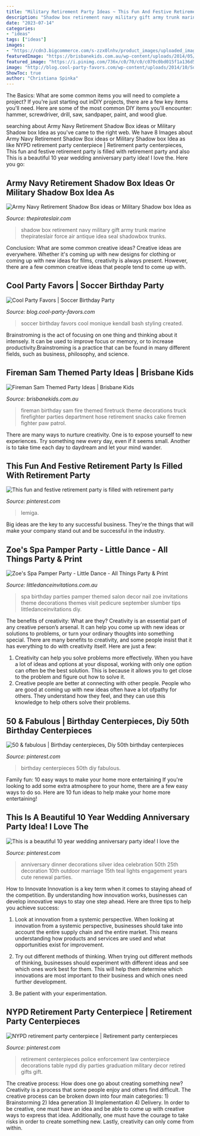```yaml
---
title: "Military Retirement Party Ideas ~ This Fun And Festive Retirement Party Is Filled With Retirement Party"
description: "Shadow box retirement navy military gift army trunk marine thepirateslair force air antique idea seal shadowbox trunks"
date: "2023-07-14"
categories:
- "ideas"
tags: ["ideas"]
images:
- "https://cdn3.bigcommerce.com/s-zzx0lnhv/product_images/uploaded_images/b7e06409-2eff-4090-a9ae-ddf19e80a18b.jpg"
featuredImage: "https://brisbanekids.com.au/wp-content/uploads/2014/05/10ca0b2670bd1d0e1cb363ce74d140591.jpg"
featured_image: "https://i.pinimg.com/736x/c0/70/c0/c070c0bd015f1a136d51e61f478e85f6--birthday-centerpieces-birthday-ideas.jpg"
image: "http://blog.cool-party-favors.com/wp-content/uploads/2014/10/Soccer-Birthday-Party-Ideas1.jpg"
ShowToc: true
author: "Christiana Spinka"
---
```



The Basics: What are some common items you will need to complete a project?
If you're just starting out inDIY projects, there are a few key items you'll need. Here are some of the most common DIY items you'll encounter: hammer, screwdriver, drill, saw, sandpaper, paint, and wood glue.

	

		
searching about Army Navy Retirement Shadow Box ideas or Military Shadow box Idea as you've came to the right web. We have 8 Images about Army Navy Retirement Shadow Box ideas or Military Shadow box Idea as like NYPD retirement party centerpiece | Retirement party centerpieces, This fun and festive retirement party is filled with retirement party and also This is a beautiful 10 year wedding anniversary party idea! I love the. Here you go:
		
    
## Army Navy Retirement Shadow Box Ideas Or Military Shadow Box Idea As

<img loading=lazy src="https://www.thepirateslair.com/images/navy-retirement-shadow-box-ideas/cwoastiles-shadowbox-3a.jpg" onerror="this.onerror=null;this.src='https://tse4.mm.bing.net/th?id=OIP.2yWyQNcNYJZaGdUr5JgUnAHaFj&amp;pid=15.1';" alt="Army Navy Retirement Shadow Box ideas or Military Shadow box Idea as">

_Source: thepirateslair.com_

>shadow box retirement navy military gift army trunk marine thepirateslair force air antique idea seal shadowbox trunks. 

	

Conclusion: What are some common creative ideas?
Creative ideas are everywhere. Whether it's coming up with new designs for clothing or coming up with new ideas for films, creativity is always present. However, there are a few common creative ideas that people tend to come up with.

    
## Cool Party Favors | Soccer Birthday Party

<img loading=lazy src="http://blog.cool-party-favors.com/wp-content/uploads/2014/10/Soccer-Birthday-Party-Ideas1.jpg" onerror="this.onerror=null;this.src='https://tse1.mm.bing.net/th?id=OIP.1xPK0cqQdsZat1ouEkHWAwHaJ7&amp;pid=15.1';" alt="Cool Party Favors | Soccer Birthday Party">

_Source: blog.cool-party-favors.com_

>soccer birthday favors cool monique kendall bash styling created. 

	

Brainstroming is the act of focusing on one thing and thinking about it intensely. It can be used to improve focus or memory, or to increase productivity.Brainstroming is a practice that can be found in many different fields, such as business, philosophy, and science.

    
## Fireman Sam Themed Party Ideas | Brisbane Kids

<img loading=lazy src="https://brisbanekids.com.au/wp-content/uploads/2014/05/10ca0b2670bd1d0e1cb363ce74d140591.jpg" onerror="this.onerror=null;this.src='https://tse1.mm.bing.net/th?id=OIP.JMTeyciLtfvLIVAgNaUdEgHaKW&amp;pid=15.1';" alt="Fireman Sam Themed Party Ideas | Brisbane Kids">

_Source: brisbanekids.com.au_

>fireman birthday sam fire themed firetruck theme decorations truck firefighter parties department hose retirement snacks cake firemen fighter paw patrol. 

	

There are many ways to nurture creativity. One is to expose yourself to new experiences. Try something new every day, even if it seems small. Another is to take time each day to daydream and let your mind wander.

    
## This Fun And Festive Retirement Party Is Filled With Retirement Party

<img loading=lazy src="https://i.pinimg.com/736x/7a/20/b8/7a20b897e52b0057a30fa0d6edf41685.jpg" onerror="this.onerror=null;this.src='https://tse4.mm.bing.net/th?id=OIP.s_A8TKoFltEeteQMJtZr0AHaLH&amp;pid=15.1';" alt="This fun and festive retirement party is filled with retirement party">

_Source: pinterest.com_

>lemiga. 

	

Big ideas are the key to any successful business. They're the things that will make your company stand out and be successful in the industry.

    
## Zoe&#039;s Spa Pamper Party - Little Dance - All Things Party &amp; Print

<img loading=lazy src="https://cdn3.bigcommerce.com/s-zzx0lnhv/product_images/uploaded_images/b7e06409-2eff-4090-a9ae-ddf19e80a18b.jpg" onerror="this.onerror=null;this.src='https://tse1.mm.bing.net/th?id=OIP.cF3oh0RCpVmfNpn_cNrGYwAAAA&amp;pid=15.1';" alt="Zoe&#039;s Spa Pamper Party - Little Dance - All Things Party &amp; Print">

_Source: littledanceinvitations.com.au_

>spa birthday parties pamper themed salon decor nail zoe invitations theme decorations themes visit pedicure september slumber tips littledanceinvitations diy. 

	

The benefits of creativity: What are they?
Creativity is an essential part of any creative person’s arsenal. It can help you come up with new ideas or solutions to problems, or turn your ordinary thoughts into something special. There are many benefits to creativity, and some people insist that it has everything to do with creativity itself. Here are just a few: 
1) Creativity can help you solve problems more effectively. When you have a lot of ideas and options at your disposal, working with only one option can often be the best solution. This is because it allows you to get close to the problem and figure out how to solve it. 
2) Creative people are better at connecting with other people. People who are good at coming up with new ideas often have a lot ofpathy for others. They understand how they feel, and they can use this knowledge to help others solve their problems.

    
## 50 &amp; Fabulous | Birthday Centerpieces, Diy 50th Birthday Centerpieces

<img loading=lazy src="https://i.pinimg.com/736x/c0/70/c0/c070c0bd015f1a136d51e61f478e85f6--birthday-centerpieces-birthday-ideas.jpg" onerror="this.onerror=null;this.src='https://tse3.mm.bing.net/th?id=OIP.ifdynFrd1h1h61_In_VcJgHaJ6&amp;pid=15.1';" alt="50 &amp; fabulous | Birthday centerpieces, Diy 50th birthday centerpieces">

_Source: pinterest.com_

>birthday centerpieces 50th diy fabulous. 

	

Family fun: 10 easy ways to make your home more entertaining
If you're looking to add some extra atmosphere to your home, there are a few easy ways to do so. Here are 10 fun ideas to help make your home more entertaining!

    
## This Is A Beautiful 10 Year Wedding Anniversary Party Idea! I Love The

<img loading=lazy src="https://i.pinimg.com/736x/65/fc/16/65fc166b79f1b2d39c6f3a1a8ac6f0aa--teal-chair-outdoor-anniversary-party-ideas.jpg?b=t" onerror="this.onerror=null;this.src='https://tse1.mm.bing.net/th?id=OIP.K2BcwnCG3JE92OHvS-Ck9QHaNJ&amp;pid=15.1';" alt="This is a beautiful 10 year wedding anniversary party idea! I love the">

_Source: pinterest.com_

>anniversary dinner decorations silver idea celebration 50th 25th decoration 10th outdoor marriage 15th teal lights engagement years cute renewal parties. 

	

How to Innovate
Innovation is a key term when it comes to staying ahead of the competition. By understanding how innovation works, businesses can develop innovative ways to stay one step ahead. Here are three tips to help you achieve success:
1. Look at innovation from a systemic perspective. When looking at innovation from a systemic perspective, businesses should take into account the entire supply chain and the entire market. This means understanding how products and services are used and what opportunities exist for improvement.

2. Try out different methods of thinking. When trying out different methods of thinking, businesses should experiment with different ideas and see which ones work best for them. This will help them determine which innovations are most important to their business and which ones need further development.

3. Be patient with your experimentation.

    
## NYPD Retirement Party Centerpiece | Retirement Party Centerpieces

<img loading=lazy src="https://i.pinimg.com/736x/5c/2c/59/5c2c5998f62bf1989824be4d238d3489--retirement-party-centerpieces-retirement-parties.jpg" onerror="this.onerror=null;this.src='https://tse4.mm.bing.net/th?id=OIP.ZELCmAvf6q5Y23_X5BNWjAHaNL&amp;pid=15.1';" alt="NYPD retirement party centerpiece | Retirement party centerpieces">

_Source: pinterest.com_

>retirement centerpieces police enforcement law centerpiece decorations table nypd diy parties graduation military decor retired gifts gift. 

	

The creative process: How does one go about creating something new?
Creativity is a process that some people enjoy and others find difficult. The creative process can be broken down into four main categories: 1) Brainstorming 2) Idea generation 3) Implementation 4) Delivery. In order to be creative, one must have an idea and be able to come up with creative ways to express that idea. Additionally, one must have the courage to take risks in order to create something new. Lastly, creativity can only come from within.


